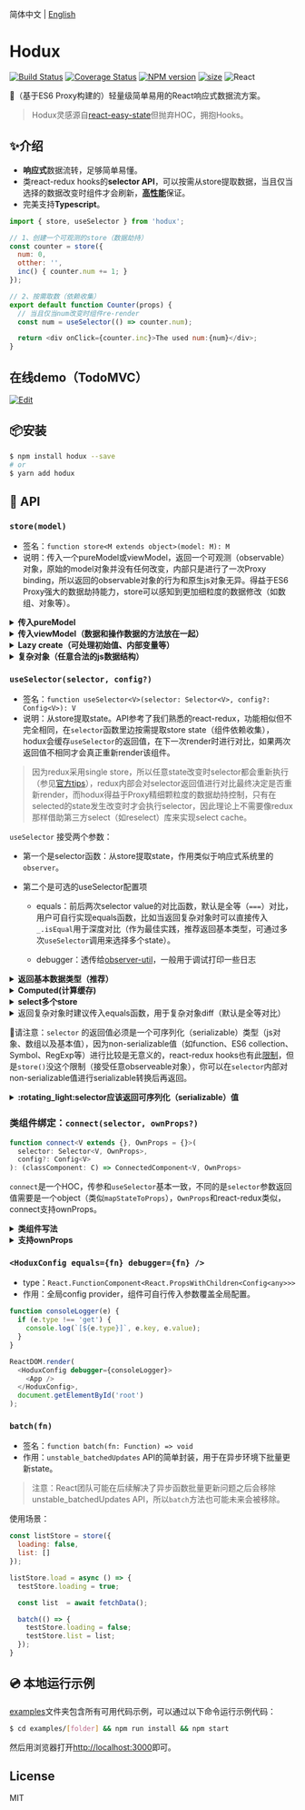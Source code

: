 简体中文 | [English](./README.md)

# Hodux

[![Build Status](https://img.shields.io/travis/react-kit/hodux.svg?style=flat)](https://travis-ci.org/react-kit/hodux)
[![Coverage Status](https://img.shields.io/coveralls/react-kit/hodux.svg?style=flat)](https://coveralls.io/r/react-kit/hodux)
[![NPM version](https://img.shields.io/npm/v/hodux.svg?style=flat)](https://npmjs.org/package/hodux)
[![size](https://badgen.net/bundlephobia/minzip/hodux@latest)](https://bundlephobia.com/result?p=hodux@latest)
![React](https://img.shields.io/npm/dependency-version/hodux/peer/react?logo=react)

:rocket:（基于ES6 Proxy构建的）轻量级简单易用的React响应式数据流方案。

> Hodux灵感源自[react-easy-state](https://github.com/solkimicreb/react-easy-state)但抛弃HOC，拥抱Hooks。

## :sparkles:介绍

- **响应式**数据流转，足够简单易懂。
- 类react-redux hooks的**selector API**，可以按需从store提取数据，当且仅当选择的数据改变时组件才会刷新，[**高性能**](https://github.com/react-kit/hodux/issues/3)保证。
- 完美支持**Typescript**。

```js
import { store, useSelector } from 'hodux';

// 1、创建一个可观测的store（数据劫持）
const counter = store({
  num: 0,
  otther: '',
  inc() { counter.num += 1; }
});

// 2、按需取数（依赖收集）
export default function Counter(props) {
  // 当且仅当num改变时组件re-render
  const num = useSelector(() => counter.num);

  return <div onClick={counter.inc}>The used num:{num}</div>;
}
```

## 在线demo（TodoMVC）

[![Edit](https://codesandbox.io/static/img/play-codesandbox.svg)](https://codesandbox.io/s/todo-mvc-b3rhz)

## :package:安装

```bash
$ npm install hodux --save
# or
$ yarn add hodux
```

## 📖 API

### `store(model)`

- 签名：`function store<M extends object>(model: M): M`
- 说明：传入一个pureModel或viewModel，返回一个可观测（observable）对象，原始的model对象并没有任何改变，内部只是进行了一次Proxy binding，所以返回的observable对象的行为和原生js对象无异。得益于ES6 Proxy强大的数据劫持能力，store可以感知到更加细粒度的数据修改（如数组、对象等）。

<details>
<summary><strong>传入pureModel</strong></summary>

```js
// stores/counter.js
export default store({ count: 0 });

// src/Counter.js
import counter from './stores/counter';
// 在store外部（任意位置）修改数据，React组件都能更新数据
const incx = async () => {
  await wait(1000);
  counter.count += 1;
};

export function Counter() {
  const count = useSelector(() => counter.count);
  return <div onClick={incx}>{count}</div>;
}
```

</details>

<details>
<summary><strong>传入viewModel（数据和操作数据的方法放在一起）</strong></summary>

```js
// stores/counter.js
const counter = store({
  count: 0,
  inc() {
    counter.count++;
  },
  async incx() {
    await wait(1000);
    counter.count += 1;
  }
});

export default counter;
```

</details>

<details>
<summary><strong>Lazy create（可处理初始值、内部变量等）</strong></summary>

```js
// stores/counter.js
export default (initalCount = 0) => {
  const state = store({ count: initalCount });

  function inc() {
    state += n;
  }

  async function incx() {
    await wait(1000);
    state.count += 1;
  }

  return { state, inc, incx }
}
```

</details>

<details>
<summary><strong>复杂对象（任意合法的js数据结构）</strong></summary>

```js
// stores can include nested data, arrays, Maps, Sets, getters, setters, inheritance, ...
const person = store({
  // nested object
  profile: {
    firstName: 'Bob',
    lastName: 'Smith',
    // getters
    get name() {
      return `${user.firstName} ${user.lastName}`
    },
    age: 25
  },
  // array
  hobbies: [ 'programming', 'sports' ],
  // collections
  familyMembers: new Map(),
});

// changing stores as normal js objects
person.profile.firstName = 'Daid';
delete person.profile.lastName;
person.hobbies.push('reading');
person.familyMembers.set('father', father);
person.familyMembers.set('mother', mother);
```

</details>

### `useSelector(selector, config?)`

- 签名：`function useSelector<V>(selector: Selector<V>, config?: Config<V>): V`
- 说明：从store提取state。API参考了我们熟悉的react-redux，功能相似但不完全相同，在`selector`函数里边按需提取store state（组件依赖收集），hodux会缓存`useSelector`的返回值，在下一次render时进行对比，如果两次返回值不相同才会真正重新render该组件。

> 因为redux采用single store，所以任意state改变时selector都会重新执行（参见[官方tips](https://react-redux.js.org/api/hooks#useselector)），redux内部会对selector返回值进行对比最终决定是否重新render，而hodux得益于Proxy精细颗粒度的数据劫持控制，只有在selected的state发生改变时才会执行selector，因此理论上不需要像redux那样借助第三方select（如reselect）库来实现select cache。

`useSelector` 接受两个参数：

- 第一个是selector函数：从store提取state，作用类似于响应式系统里的`observer`。

- 第二个是可选的useSelector配置项

  - equals：前后两次selector value的对比函数，默认是全等（`===`）对比，用户可自行实现equals函数，比如当返回复杂对象时可以直接传入`_.isEqual`用于深度对比（作为最佳实践，推荐返回基本类型，可通过多次`useSelector`调用来选择多个state）。

  - debugger：透传给[observer-util](https://github.com/nx-js/observer-util#boolean--isobservableobject)，一般用于调试打印一些日志

<details>
<summary><strong>返回基本数据类型（推荐）</strong></summary>

```javascript
function Counter() {
  const num = useSelector(() => counter.num);
  
  return <div>{num}</div>;
}
```

</details>

<details>
<summary><strong>Computed(计算缓存)</strong></summary>

```js
function App() {
  const computed = useSelector(() => {
    const items = store.items; // select items from store

    return items.reduce((acc, item) => acc + item.value, 0);
  });
  
  return <div>{computed}</div>;
}
```

依赖计算：由于`useSelector`是一个custom hook，所以`selector`内部可以直接访问组件内部的任意变量（比如props）而不需要做任何的参数传递。

```javascript
function ComputedWithProps({ step }) {
  // 相当于computed
	const total = useSelector(() => counterStore.count + step);
}
```

</details>

<details>
<summary><strong>select多个store</strong></summary>

```javascript
function CompWithMutlStore() {
  // 当且仅当store1的count值或者store2的step值改变时才会re-render，result总会是最新的计算结果
	const result = useSelector(() => store1.count + store2.step);
}
```

</details>

<details>
<summary>返回复杂对象时建议传入equals函数，用于复杂对象diff（默认是全等对比）</summary>

```js
function TodoView() {
  const [isEmpty, hasCompleted, allCompleted, active, filter] = useSelector(
    () => [
      todoStore.isEmpty,
      todoStore.hasCompleted,
      todoStore.allCompleted,
      todoStore.activeType,
      todoStore.filterType
    ],
    { equals: _.equals } // use lodash/isEqual
  );
  ...
}
```

</details>

:rotating_light:请注意：`selector` 的返回值必须是一个可序列化（serializable）类型（js对象、数组以及基本值），因为non-serializable值（如function、ES6 collection、Symbol、RegExp等）进行比较是无意义的，react-redux hooks也有此[限制](https://redux.js.org/faq/organizing-state#can-i-put-functions-promises-or-other-non-serializable-items-in-my-store-state)，但是`store()`没这个限制（接受任意observeable对象），你可以在`selector`内部对non-serializable值进行serializable转换后再返回。

<details>
<summary><strong>:rotating_light:selector应该返回可序列化（serializable）值</strong></summary>

```js
function Component() {
  // DON'T DO THIS
  const familyMemebers = useSelector(() => person.familyMemebers);
  // DO THIS
  const [father, mother] = useSelector(() => [
    person.familyMemebers.get('father'),
    person.familyMemebers.get('mother')
  ]);
  ...
}
```

</details>

### 类组件绑定：`connect(selector, ownProps?)`

```ts
function connect<V extends {}, OwnProps = {}>(
  selector: Selector<V, OwnProps>,
  config?: Config<V>
): (classComponent: C) => ConnectedComponent<V, OwnProps>
```

`connect`是一个HOC，传参和`useSelector`基本一致，不同的是`selector`参数返回值需要是一个object（类似`mapStateToProps`），`OwnProps`和react-redux类似，connect支持ownProps。

<details>
<summary><strong>类组件写法</strong></summary>

```js
const selectToProps = () => ({ n: counter.n });

class Counter extends Component {
 render() {
   return <div onClick={counter.inc}>{n}</div>;
 }
}

export default const ConnectedCounter = connect(selectToProps)(Counter);
```

</details>

<details>
<summary><strong>支持ownProps</strong></summary>

```js
const selectToProps = (props) => ({
  step: props.step,
  n: testStore.n
});

class Counter extends React.Component {
  state = { n: this.props.n }
  inc() {
    const n = this.state.n + this.props.step;
    this.setState({ n });
  }
  render() {
    return <div onClick={() => this.inc()}>{this.state.n}</div>;
  }
}

const Connected = connect(selectToProps)(Counter);

render(<Connected step={10} />);
```

</details>

### `<HoduxConfig equals={fn} debugger={fn} />`

- type：`React.FunctionComponent<React.PropsWithChildren<Config<any>>>`
- 作用：全局config provider，组件可自行传入参数覆盖全局配置。

```js
function consoleLogger(e) {
  if (e.type !== 'get') {
    console.log(`[${e.type}]`, e.key, e.value);
  }
}

ReactDOM.render(
  <HoduxConfig debugger={consoleLogger}>
    <App />
  </HoduxConfig>,
  document.getElementById('root')
);
```

### `batch(fn)`

- 签名：`function batch(fn: Function) => void`
- 作用：`unstable_batchedUpdates` API的简单封装，用于在异步环境下批量更新state。

> 注意：React团队可能在后续解决了异步函数批量更新问题之后会移除unstable_batchedUpdates API，所以`batch`方法也可能未来会被移除。

使用场景：

```js
const listStore = store({
  loading: false,
  list: []
});

listStore.load = async () => {
  testStore.loading = true;

  const list  = await fetchData();

  batch(() => {
    testStore.loading = false;
    testStore.list = list;
  });
}
```

## 💿 本地运行示例

[examples](examples)文件夹包含所有可用代码示例，可以通过以下命令运行示例代码：

```bash
$ cd examples/[folder] && npm run install && npm start
```

然后用浏览器打开<http://localhost:3000>即可。

## License

MIT
